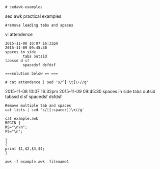     # sedawk-examples
sed awk practical examples

    #remove leading tabs and spaces

vi attendence

    2015-11-08 10:07 16:32pm
    2015-11-09 09:45:30
    spaces in side
			tabs outsid
	tabssd d sf
            spacedsf dsfdsf

    ===solution below == ===

    # cat attendence | sed 's/^[ \t]\+//g'

2015-11-08 10:07 16:32pm
2015-11-09 09:45:30
spaces in side
tabs outsid
tabssd d sf
spacedsf dsfdsf

    Remove multiple tab and spaces 
    cat lists | sed 's/[[:space:]]\+//g'

    cat example.awk
    BEGIN {
	RS="\n\n";
	FS="\n";

    }
    {
	print $1,$2,$3,$4;
    }
    
    awk -f example.awk  filename1

